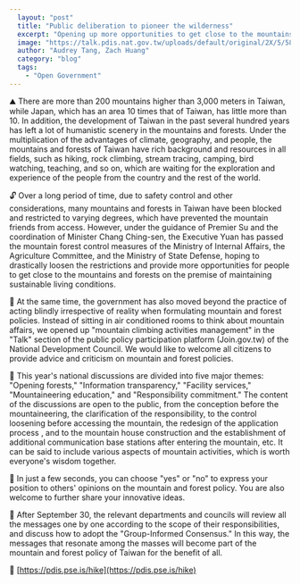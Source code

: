 ```yaml
---
  layout: "post"
  title: "Public deliberation to pioneer the wilderness"
  excerpt: "Opening up more opportunities to get close to the mountains and forests while preserving ecological sustainability."
  image: "https://talk.pdis.nat.gov.tw/uploads/default/original/2X/5/585bc314d8a95433e55eb37619a4f1f8935a1784.jpeg"
  author: "Audrey Tang, Zach Huang"
  category: "blog"
  tags: 
    - "Open Government"
---
```


⛰ There are more than 200 mountains higher than 3,000 meters in Taiwan, while Japan, which has an area 10 times that of Taiwan, has little more than 10. In addition, the development of Taiwan in the past several hundred years has left a lot of humanistic scenery in the mountains and forests. Under the multiplication of the advantages of climate, geography, and people, the mountains and forests of Taiwan have rich background and resources in all fields, such as hiking, rock climbing, stream tracing, camping, bird watching, teaching, and so on, which are waiting for the exploration and experience of the people from the country and the rest of the world.

🔓 Over a long period of time, due to safety control and other considerations, many mountains and forests in Taiwan have been blocked and restricted to varying degrees, which have prevented the mountain friends from access. However, under the guidance of Premier Su and the coordination of Minister Chang Ching-sen, the Executive Yuan has passed the mountain forest control measures of the Ministry of Internal Affairs, the Agriculture Committee, and the Ministry of State Defense, hoping to drastically loosen the restrictions and provide more opportunities for people to get close to the mountains and forests on the premise of maintaining sustainable living conditions.

🍲 At the same time, the government has also moved beyond the practice of acting blindly irrespective of reality when formulating mountain and forest policies. Instead of sitting in air conditioned rooms to think about mountain affairs, we opened up "mountain climbing activities management" in the "Talk" section of the public policy participation platform (Join.gov.tw) of the National Development Council. We would like to welcome all citizens to provide advice and criticism on mountain and forest policies.

📢 This year's national discussions are divided into five major themes: "Opening forests," "Information transparency," "Facility services," "Mountaineering education," and "Responsibility commitment." The content of the discussions are open to the public, from the conception before the mountaineering, the clarification of the responsibility, to the control loosening before accessing the mountain, the redesign of the application process , and to the mountain house construction and the establishment of additional communication base stations after entering the mountain, etc. It can be said to include various aspects of mountain activities, which is worth everyone's wisdom together.

🙋 In just a few seconds, you can choose "yes" or "no" to express your position to others' opinions on the mountain and forest policy. You are also welcome to further share your innovative ideas.

💞 After September 30, the relevant departments and councils will review all the messages one by one according to the scope of their responsibilities, and discuss how to adopt the  "Group-Informed Consensus." In this way, the messages that resonate among the masses will become part of the mountain and forest policy of Taiwan for the benefit of all.

🔗 [https://pdis.pse.is/hike](https://pdis.pse.is/hike)
